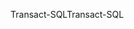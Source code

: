 <span data-ttu-id="95f22-101">Transact-SQL</span><span class="sxs-lookup"><span data-stu-id="95f22-101">Transact-SQL</span></span>